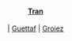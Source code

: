 
<div align="center">
  <a color="red" href="https://github.com/QuocDungTran380"><h4>Tran</h4></a> | <a href="https://github.com/guettafa">Guettaf</a> | <a href="https://github.com/AchrafGroiez">Groiez</a>  
</div>

